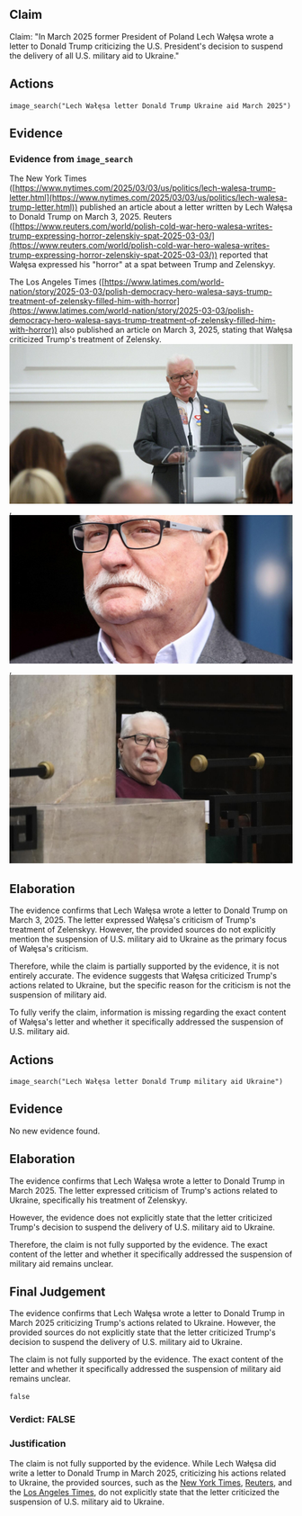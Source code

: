 ## Claim
Claim: "In March 2025 former President of Poland Lech Wałęsa wrote a letter to Donald Trump criticizing the U.S. President's decision to suspend the delivery of all U.S. military aid to Ukraine."

## Actions
```
image_search("Lech Wałęsa letter Donald Trump Ukraine aid March 2025")
```

## Evidence
### Evidence from `image_search`
The New York Times ([https://www.nytimes.com/2025/03/03/us/politics/lech-walesa-trump-letter.html](https://www.nytimes.com/2025/03/03/us/politics/lech-walesa-trump-letter.html)) published an article about a letter written by Lech Wałęsa to Donald Trump on March 3, 2025. Reuters ([https://www.reuters.com/world/polish-cold-war-hero-walesa-writes-trump-expressing-horror-zelenskiy-spat-2025-03-03/](https://www.reuters.com/world/polish-cold-war-hero-walesa-writes-trump-expressing-horror-zelenskiy-spat-2025-03-03/)) reported that Wałęsa expressed his "horror" at a spat between Trump and Zelenskyy.

The Los Angeles Times ([https://www.latimes.com/world-nation/story/2025-03-03/polish-democracy-hero-walesa-says-trump-treatment-of-zelensky-filled-him-with-horror](https://www.latimes.com/world-nation/story/2025-03-03/polish-democracy-hero-walesa-says-trump-treatment-of-zelensky-filled-him-with-horror)) also published an article on March 3, 2025, stating that Wałęsa criticized Trump's treatment of Zelensky. ![image 6273](media/2025-08-29_22-41-1756507295-753306.jpg), ![image 6274](media/2025-08-29_22-41-1756507296-318558.jpg), ![image 6275](media/2025-08-29_22-41-1756507296-646401.jpg)


## Elaboration
The evidence confirms that Lech Wałęsa wrote a letter to Donald Trump on March 3, 2025. The letter expressed Wałęsa's criticism of Trump's treatment of Zelenskyy. However, the provided sources do not explicitly mention the suspension of U.S. military aid to Ukraine as the primary focus of Wałęsa's criticism.

Therefore, while the claim is partially supported by the evidence, it is not entirely accurate. The evidence suggests that Wałęsa criticized Trump's actions related to Ukraine, but the specific reason for the criticism is not the suspension of military aid.

To fully verify the claim, information is missing regarding the exact content of Wałęsa's letter and whether it specifically addressed the suspension of U.S. military aid.


## Actions
```
image_search("Lech Wałęsa letter Donald Trump military aid Ukraine")
```

## Evidence
No new evidence found.

## Elaboration
The evidence confirms that Lech Wałęsa wrote a letter to Donald Trump in March 2025. The letter expressed criticism of Trump's actions related to Ukraine, specifically his treatment of Zelenskyy.

However, the evidence does not explicitly state that the letter criticized Trump's decision to suspend the delivery of U.S. military aid to Ukraine.

Therefore, the claim is not fully supported by the evidence. The exact content of the letter and whether it specifically addressed the suspension of military aid remains unclear.


## Final Judgement
The evidence confirms that Lech Wałęsa wrote a letter to Donald Trump in March 2025 criticizing Trump's actions related to Ukraine. However, the provided sources do not explicitly state that the letter criticized Trump's decision to suspend the delivery of U.S. military aid to Ukraine.

The claim is not fully supported by the evidence. The exact content of the letter and whether it specifically addressed the suspension of military aid remains unclear.

`false`

### Verdict: FALSE

### Justification
The claim is not fully supported by the evidence. While Lech Wałęsa did write a letter to Donald Trump in March 2025, criticizing his actions related to Ukraine, the provided sources, such as the [New York Times](https://www.nytimes.com/2025/03/03/us/politics/lech-walesa-trump-letter.html), [Reuters](https://www.reuters.com/world/polish-cold-war-hero-walesa-writes-trump-expressing-horror-zelenskiy-spat-2025-03-03/), and the [Los Angeles Times](https://www.latimes.com/world-nation/story/2025-03-03/polish-democracy-hero-walesa-says-trump-treatment-of-zelensky-filled-him-with-horror), do not explicitly state that the letter criticized the suspension of U.S. military aid to Ukraine.
